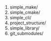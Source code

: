 1) simple_make/
2) simple_cmake/
3) simple_cli/
4) project_structure/
5) simple_library/
6) git_submodules/
